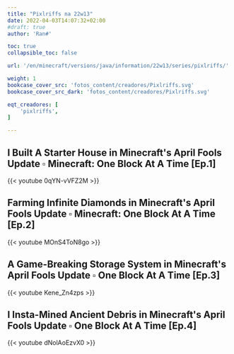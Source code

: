 ```yaml
---
title: "Pixlriffs na 22w13"
date: 2022-04-03T14:07:32+02:00
#draft: true
author: 'Ran#'

toc: true
collapsible_toc: false

url: '/en/minecraft/versions/java/information/22w13/series/pixlriffs/'

weight: 1
bookcase_cover_src: 'fotos_content/creadores/Pixlriffs.svg'
bookcase_cover_src_dark: 'fotos_content/creadores/Pixlriffs.svg'

eqt_creadores: [
    'pixlriffs',
]

---
```


## I Built A Starter House in Minecraft's April Fools Update ▫ Minecraft: One Block At A Time [Ep.1]
{{< youtube 0qYN-vVFZ2M >}}

## Farming Infinite Diamonds in Minecraft's April Fools Update ▫ Minecraft: One Block At A Time [Ep.2]
{{< youtube MOnS4ToN8go >}}

## A Game-Breaking Storage System in Minecraft's April Fools Update ▫ One Block At A Time [Ep.3]
{{< youtube Kene_Zn4zps >}}

## I Insta-Mined Ancient Debris in Minecraft's April Fools Update ▫ One Block At A Time [Ep.4]
{{< youtube dNolAoEzvX0 >}}
